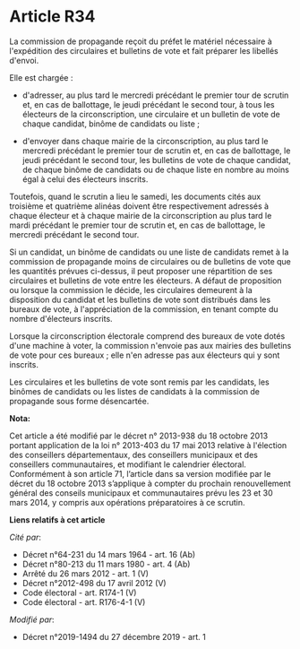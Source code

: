 # Article R34

La commission de propagande reçoit du préfet le matériel nécessaire à l'expédition des circulaires et bulletins de vote et
fait préparer les libellés d'envoi.

Elle est chargée :

- d'adresser, au plus tard le mercredi précédant le premier tour de scrutin et, en cas de ballottage, le jeudi précédant le
second tour, à tous les électeurs de la circonscription, une circulaire et un bulletin de vote de chaque candidat, binôme de
candidats ou liste ;

- d'envoyer dans chaque mairie de la circonscription, au plus tard le mercredi précédant le premier tour de scrutin et, en
cas de ballottage, le jeudi précédant le second tour, les bulletins de vote de chaque candidat, de chaque binôme de candidats
ou de chaque liste en nombre au moins égal à celui des électeurs inscrits.

Toutefois, quand le scrutin a lieu le samedi, les documents cités aux troisième et quatrième alinéas doivent être
respectivement adressés à chaque électeur et à chaque mairie de la circonscription au plus tard le mardi précédant le premier
tour de scrutin et, en cas de ballottage, le mercredi précédant le second tour.

Si un candidat, un binôme de candidats ou une liste de candidats remet à la commission de propagande moins de circulaires ou
de bulletins de vote que les quantités prévues ci-dessus, il peut proposer une répartition de ses circulaires et bulletins de
vote entre les électeurs. A défaut de proposition ou lorsque la commission le décide, les circulaires demeurent à la
disposition du candidat et les bulletins de vote sont distribués dans les bureaux de vote, à l'appréciation de la commission,
en tenant compte du nombre d'électeurs inscrits.

Lorsque la circonscription électorale comprend des bureaux de vote dotés d'une machine à voter, la commission n'envoie pas
aux mairies des bulletins de vote pour ces bureaux ; elle n'en adresse pas aux électeurs qui y sont inscrits.

Les circulaires et les bulletins de vote sont remis par les candidats, les binômes de candidats ou les listes de candidats à
la commission de propagande sous forme désencartée.

**Nota:**

Cet article a été modifié par le décret n° 2013-938 du 18 octobre 2013 portant application de la loi n° 2013-403 du 17 mai
2013 relative à l'élection des conseillers départementaux, des conseillers municipaux et des conseillers communautaires, et
modifiant le calendrier électoral. Conformément à son article 71, l’article dans sa version modifiée par le décret du 18
octobre 2013 s’applique à compter du prochain renouvellement général des conseils municipaux et communautaires prévu les 23
et 30 mars 2014, y compris aux opérations préparatoires à ce scrutin.

**Liens relatifs à cet article**

_Cité par_:

  - Décret n°64-231 du 14 mars 1964 - art. 16 (Ab)
  - Décret n°80-213 du 11 mars 1980 - art. 4 (Ab)
  - Arrêté du 26 mars 2012 - art. 1 (V)
  - Décret n°2012-498 du 17 avril 2012 (V)
  - Code électoral - art. R174-1 (V)
  - Code électoral - art. R176-4-1 (V)

_Modifié par_:

  - Décret n°2019-1494 du 27 décembre 2019 - art. 1
